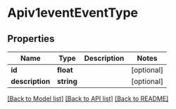 # Apiv1eventEventType

## Properties
Name | Type | Description | Notes
------------ | ------------- | ------------- | -------------
**id** | **float** |  | [optional] 
**description** | **string** |  | [optional] 

[[Back to Model list]](../../README.md#documentation-for-models) [[Back to API list]](../../README.md#documentation-for-api-endpoints) [[Back to README]](../../README.md)

